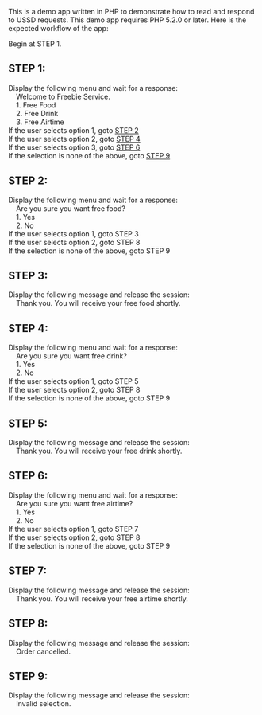 This is a demo app written in PHP to demonstrate how to read and
respond to USSD requests. This demo app requires PHP 5.2.0 or later.
Here is the expected workflow of the app:

Begin at STEP 1.

STEP 1:
-------
Display the following menu and wait for a response:  
&nbsp;&nbsp;&nbsp;&nbsp;Welcome to Freebie Service.  
&nbsp;&nbsp;&nbsp;&nbsp;1. Free Food  
&nbsp;&nbsp;&nbsp;&nbsp;2. Free Drink  
&nbsp;&nbsp;&nbsp;&nbsp;3. Free Airtime  
If the user selects option 1, goto [STEP 2](#step-2)  
If the user selects option 2, goto [STEP 4](#step-4)  
If the user selects option 3, goto [STEP 6](#step-6)  
If the selection is none of the above, goto [STEP 9](#step-9)  

STEP 2:
-------
Display the following menu and wait for a response:  
&nbsp;&nbsp;&nbsp;&nbsp;Are you sure you want free food?  
&nbsp;&nbsp;&nbsp;&nbsp;1. Yes  
&nbsp;&nbsp;&nbsp;&nbsp;2. No  
If the user selects option 1, goto STEP 3  
If the user selects option 2, goto STEP 8  
If the selection is none of the above, goto STEP 9

STEP 3:
-------
Display the following message and release the session:  
&nbsp;&nbsp;&nbsp;&nbsp;Thank you. You will receive your free food shortly.

STEP 4:
-------
Display the following menu and wait for a response:  
&nbsp;&nbsp;&nbsp;&nbsp;Are you sure you want free drink?  
&nbsp;&nbsp;&nbsp;&nbsp;1. Yes  
&nbsp;&nbsp;&nbsp;&nbsp;2. No  
If the user selects option 1, goto STEP 5  
If the user selects option 2, goto STEP 8  
If the selection is none of the above, goto STEP 9  

STEP 5:
-------
Display the following message and release the session:  
&nbsp;&nbsp;&nbsp;&nbsp;Thank you. You will receive your free drink shortly.

STEP 6:
-------
Display the following menu and wait for a response:  
&nbsp;&nbsp;&nbsp;&nbsp;Are you sure you want free airtime?  
&nbsp;&nbsp;&nbsp;&nbsp;1. Yes  
&nbsp;&nbsp;&nbsp;&nbsp;2. No  
If the user selects option 1, goto STEP 7  
If the user selects option 2, goto STEP 8  
If the selection is none of the above, goto STEP 9

STEP 7:
-------
Display the following message and release the session:  
&nbsp;&nbsp;&nbsp;&nbsp;Thank you. You will receive your free airtime shortly.

STEP 8:
-------
Display the following message and release the session:  
&nbsp;&nbsp;&nbsp;&nbsp;Order cancelled.

STEP 9:
-------
Display the following message and release the session:  
&nbsp;&nbsp;&nbsp;&nbsp;Invalid selection.
